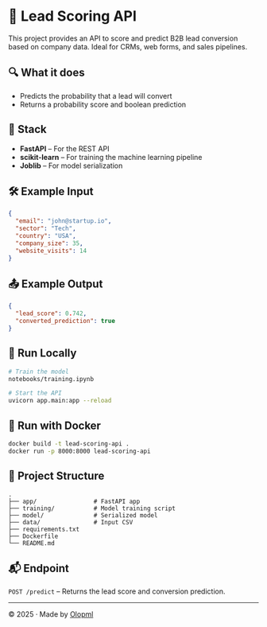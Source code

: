 # 🧠 Lead Scoring API

This project provides an API to score and predict B2B lead conversion based on company data. Ideal for CRMs, web forms, and sales pipelines.

## 🔍 What it does
- Predicts the probability that a lead will convert
- Returns a probability score and boolean prediction

## 🚀 Stack
- **FastAPI** – For the REST API
- **scikit-learn** – For training the machine learning pipeline
- **Joblib** – For model serialization

## 🛠️ Example Input
```json
{
  "email": "john@startup.io",
  "sector": "Tech",
  "country": "USA",
  "company_size": 35,
  "website_visits": 14
}
```

## 📤 Example Output
```json
{
  "lead_score": 0.742,
  "converted_prediction": true
}
```

## 🧪 Run Locally
```bash
# Train the model
notebooks/training.ipynb

# Start the API
uvicorn app.main:app --reload
```

## 🐳 Run with Docker
```bash
docker build -t lead-scoring-api .
docker run -p 8000:8000 lead-scoring-api
```

## 📁 Project Structure
```
.
├── app/                # FastAPI app
├── training/           # Model training script
├── model/              # Serialized model
├── data/               # Input CSV
├── requirements.txt
├── Dockerfile
└── README.md
```

## 📬 Endpoint
`POST /predict` – Returns the lead score and conversion prediction.

---
© 2025 · Made by [Olopml](https://github.com/Olopml)